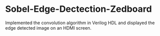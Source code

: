 # Sobel-Edge-Dectection-Zedboard
Implemented the convolution algorithm in Verilog HDL and displayed the edge detected image on an HDMI screen.
